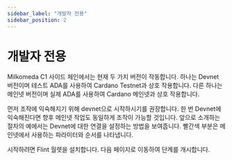 ```yaml
---
sidebar_label: "개발자 전용"
sidebar_position: 2
---
```


# 개발자 전용

Milkomeda C1 사이드 체인에서는 현재 두 가지 버전이 작동합니다. 하나는 Devnet 버전이며 테스트 ADA를 사용하여 Cardano Testnet과 상호 작용합니다. 다른 하나는 메인넷 버전이며 실제 ADA를 사용하여 Cardano 메인넷과 상호 작용합니다.

먼저 조작에 익숙해지기 위해 devnet으로 시작하시기를 권장합니다. 한 번 Devnet에 익숙해진다면 향후 메인넷 작업도 동일하게 조작이 가능할 것입니다. 앞으로 소개하는 절차의 예에서는 Devnet에 대한 연결을 설정하는 방법을 보여줍니다. 빨간색 부분은 메인넷에서 사용하는 파라미터와 순서를 나타냅니다.

시작하려면 Flint 월렛을 설치합니다. 다음 페이지로 이동하여 단계를 개시합니다.
